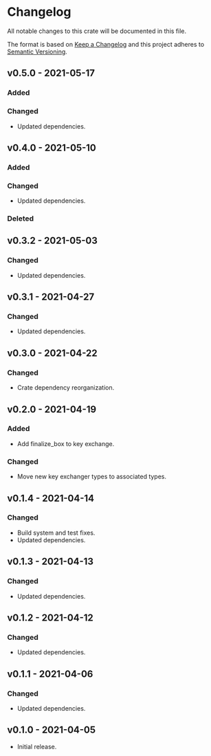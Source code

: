 # Changelog

All notable changes to this crate will be documented in this file.

The format is based on [Keep a Changelog](http://keepachangelog.com/en/1.0.0/)
and this project adheres to [Semantic Versioning](https://semver.org/spec/v2.0.0.html).

## v0.5.0 - 2021-05-17
### Added
### Changed
- Updated dependencies.

## v0.4.0 - 2021-05-10
### Added
### Changed
- Updated dependencies.
### Deleted

## v0.3.2 - 2021-05-03
### Changed
- Updated dependencies.

## v0.3.1 - 2021-04-27
### Changed
- Updated dependencies.

## v0.3.0 - 2021-04-22
### Changed
- Crate dependency reorganization.

## v0.2.0 - 2021-04-19
### Added
- Add finalize_box to key exchange.

### Changed
- Move new key exchanger types to associated types.

## v0.1.4 - 2021-04-14
### Changed
- Build system and test fixes.
- Updated dependencies.

## v0.1.3 - 2021-04-13
### Changed
- Updated dependencies.

## v0.1.2 - 2021-04-12
### Changed
- Updated dependencies.

## v0.1.1 - 2021-04-06
### Changed
- Updated dependencies.

## v0.1.0 - 2021-04-05
- Initial release.
